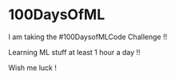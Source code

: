 # 100DaysOfML
I am taking the #100DaysofMLCode Challenge !!

Learning ML stuff at least 1 hour a day !!


Wish me luck !

